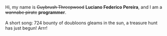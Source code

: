 Hi, my name is ~~Guybrush Threepwood~~ **Luciano Federico Pereira**, and I am a ~~wannabe pirate~~ **programmer**.<br><br>A short song: 724 bounty of doubloons gleams in the sun, a treasure hunt has just begun! Arrr!
